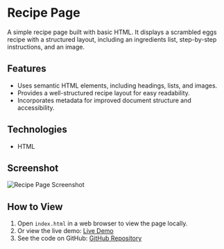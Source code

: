 # Recipe Page

A simple recipe page built with basic HTML. It displays a scrambled eggs recipe with a structured layout, including an ingredients list, step-by-step instructions, and an image.

## Features
- Uses semantic HTML elements, including headings, lists, and images.
- Provides a well-structured recipe layout for easy readability.
- Incorporates metadata for improved document structure and accessibility.

## Technologies
- HTML

## Screenshot
![Recipe Page Screenshot](https://cdn.freecodecamp.org/curriculum/labs/recipe.jpg)

## How to View
1. Open `index.html` in a web browser to view the page locally.
2. Or view the live demo: [Live Demo](https://sourtik.github.io/Recipe-page/)  
3. See the code on GitHub: [GitHub Repository](https://github.com/SourTik/Recipe-page)
